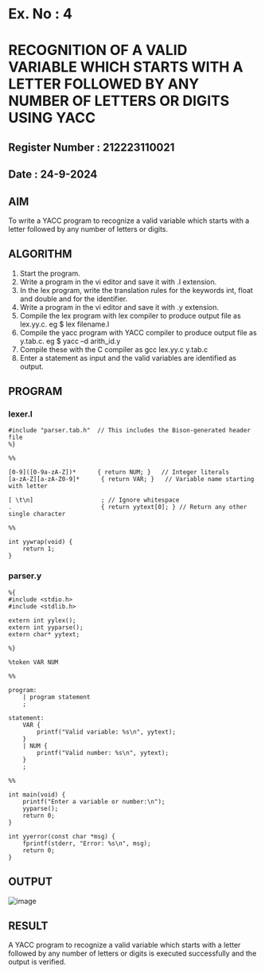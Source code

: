 # Ex. No : 4	
# RECOGNITION OF A VALID VARIABLE WHICH STARTS WITH A LETTER FOLLOWED BY ANY NUMBER OF LETTERS OR DIGITS USING YACC
## Register Number : 212223110021
## Date : 24-9-2024

## AIM   
To write a YACC program to recognize a valid variable which starts with a letter followed by any number of letters or digits.

## ALGORITHM
1.	Start the program.
2.	Write a program in the vi editor and save it with .l extension.
3.	In the lex program, write the translation rules for the keywords int, float and double and for the identifier.
4.	Write a program in the vi editor and save it with .y extension.
5.	Compile the lex program with lex compiler to produce output file as lex.yy.c. eg $ lex filename.l
6.	Compile the yacc program with YACC compiler to produce output file as y.tab.c. eg $ yacc –d arith_id.y
7.	Compile these with the C compiler as gcc lex.yy.c y.tab.c
8.	Enter a statement as input and the valid variables are identified as output.

## PROGRAM
### lexer.l
```%{
#include "parser.tab.h"  // This includes the Bison-generated header file
%}

%%

[0-9]([0-9a-zA-Z])*      { return NUM; }   // Integer literals
[a-zA-Z][a-zA-Z0-9]*      { return VAR; }   // Variable name starting with letter

[ \t\n]                   ; // Ignore whitespace
.                         { return yytext[0]; } // Return any other single character

%%

int yywrap(void) {
    return 1;
}
```
### parser.y
```
%{
#include <stdio.h>
#include <stdlib.h>

extern int yylex();
extern int yyparse();
extern char* yytext;

%}

%token VAR NUM

%%

program:
    | program statement
    ;

statement:
    VAR {
        printf("Valid variable: %s\n", yytext);
    }
    | NUM {
        printf("Valid number: %s\n", yytext);
    }
    ;

%%

int main(void) {
    printf("Enter a variable or number:\n");
    yyparse();
    return 0;
}

int yyerror(const char *msg) {
    fprintf(stderr, "Error: %s\n", msg);
    return 0;
}
```
## OUTPUT 
![image](https://github.com/user-attachments/assets/e18f2957-99ff-4925-b3ce-ce06075e8a13)

## RESULT
A  YACC program to recognize a valid variable which starts with a letter followed by any number of letters or digits is executed successfully and the output is verified.


